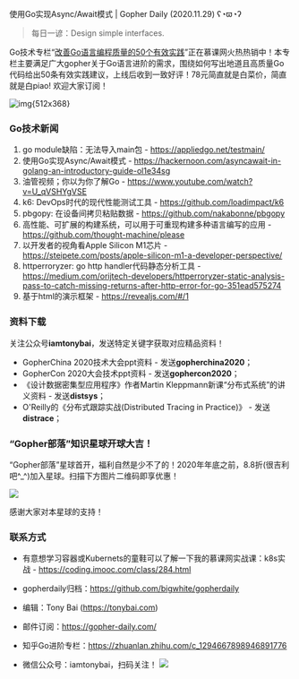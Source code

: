 使用Go实现Async/Await模式 | Gopher Daily (2020.11.29) ʕ◔ϖ◔ʔ

>每日一谚：Design simple interfaces.

Go技术专栏“[改善Go语⾔编程质量的50个有效实践](https://www.imooc.com/read/87)”正在慕课网火热热销中！本专栏主要满足广大gopher关于Go语言进阶的需求，围绕如何写出地道且高质量Go代码给出50条有效实践建议，上线后收到一致好评！78元简直就是白菜价，简直就是白piao! 欢迎大家订阅！

![img{512x368}](https://tonybai.com/wp-content/uploads/go-column-pgo-with-qr-and-text.png)

### Go技术新闻

1. go module缺陷：无法导入main包 - https://appliedgo.net/testmain/
2. 使用Go实现Async/Await模式 - https://hackernoon.com/asyncawait-in-golang-an-introductory-guide-ol1e34sg
3. 油管视频；你以为你了解Go - https://www.youtube.com/watch?v=U_qVSHYgVSE
4. k6: DevOps时代的现代性能测试工具 - https://github.com/loadimpact/k6
5. pbgopy: 在设备间拷贝粘贴数据 - https://github.com/nakabonne/pbgopy
6. 高性能、可扩展的构建系统，可以用于可重现构建多种语言编写的应用 - https://github.com/thought-machine/please
7. 以开发者的视角看Apple Silicon M1芯片 - https://steipete.com/posts/apple-silicon-m1-a-developer-perspective/
8. httperroryzer: go http handler代码静态分析工具 - https://medium.com/orijtech-developers/httperroryzer-static-analysis-pass-to-catch-missing-returns-after-http-error-for-go-351ead575274
9. 基于html的演示框架 - https://revealjs.com/#/1

### 资料下载

关注公众号**iamtonybai**，发送特定关键字获取对应精品资料！

* GopherChina 2020技术大会ppt资料 - 发送**gopherchina2020**；
* GopherCon 2020大会技术ppt资料 - 发送**gophercon2020**；
* 《设计数据密集型应用程序》作者Martin Kleppmann新课“分布式系统”的讲义资料 - 发送**distsys**；
* O'Reilly的《分布式跟踪实战(Distributed Tracing in Practice)》 - 发送**distrace**；

### “Gopher部落”知识星球开球大吉！

“Gopher部落”星球首开，福利自然是少不了的！2020年年底之前，8.8折(很吉利吧^_^)加入星球。扫描下方图片二维码即享优惠！

![](http://image.tonybai.com/img/202011/gopher-tribe-zsxq.png)

感谢大家对本星球的支持！

### 联系方式

* 有意想学习容器或Kubernets的童鞋可以了解一下我的慕课网实战课：k8s实战 - https://coding.imooc.com/class/284.html
* gopherdaily归档：https://github.com/bigwhite/gopherdaily
* 编辑：Tony Bai (https://tonybai.com)
* 邮件订阅：https://gopher-daily.com/
* 知乎Go进阶专栏：https://zhuanlan.zhihu.com/c_1294667898946891776

* 微信公众号：iamtonybai，扫码关注！
![](http://image.tonybai.com/img/202011/qrcode_for_iamtonybai.jpg)

